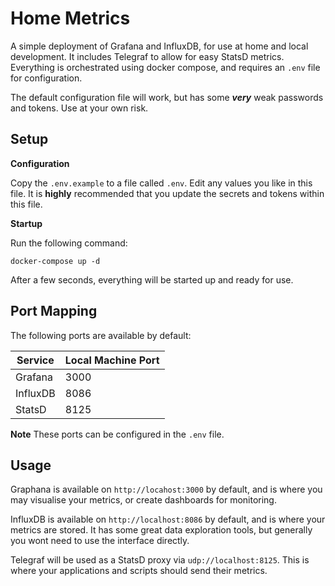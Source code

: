 # Home Metrics

A simple deployment of Grafana and InfluxDB, for use at home and local development. It includes Telegraf to allow for
easy StatsD metrics. Everything is orchestrated using docker compose, and requires an `.env` file for configuration.

The default configuration file will work, but has some _**very**_ weak passwords and tokens. Use at your own risk.

## Setup

**Configuration**

Copy the `.env.example` to a file called `.env`. Edit any values you like in this file. It is **highly** recommended
that you update the secrets and tokens within this file.

**Startup**

Run the following command:

```shell
docker-compose up -d
```

After a few seconds, everything will be started up and ready for use.

## Port Mapping

The following ports are available by default:

| Service | Local Machine Port |
| --- |--------------------|
| Grafana | 3000               |
| InfluxDB | 8086               |
| StatsD | 8125               |

**Note** These ports can be configured in the `.env` file.

## Usage

Graphana is available on `http://locahost:3000` by default, and is where you may visualise your metrics, or create
dashboards for monitoring.

InfluxDB is available on `http://localhost:8086` by default, and is where your metrics are stored. It has some great
data exploration tools, but generally you wont need to use the interface directly.

Telegraf will be used as a StatsD proxy via `udp://localhost:8125`. This is where your applications and scripts should
send their metrics.
